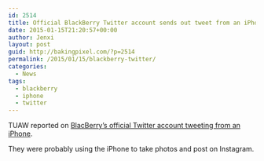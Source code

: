 ```yaml
---
id: 2514
title: Official BlackBerry Twitter account sends out tweet from an iPhone
date: 2015-01-15T21:20:57+00:00
author: Jenxi
layout: post
guid: http://bakingpixel.com/?p=2514
permalink: /2015/01/15/blackberry-twitter/
categories:
  - News
tags:
  - blackberry
  - iphone
  - twitter
---
```

TUAW reported on [BlacBerry&#8217;s official Twitter account tweeting from an iPhone](http://www.tuaw.com/2015/01/14/official-blackberry-twitter-account-sends-out-tweet-from-an-ipho/).

They were probably using the iPhone to take photos and post on Instagram.